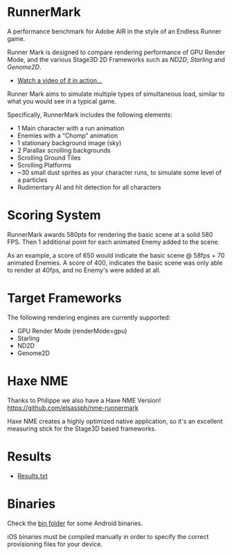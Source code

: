 RunnerMark
==========

A performance benchmark for Adobe AIR in the style of an Endless Runner game.

Runner Mark is designed to compare rendering performance of GPU Render Mode, and the various Stage3D 2D Frameworks such as *ND2D*, *Starling* and *Genome2D*.

* <a href="http://vimeo.com/41065357" target="_blank">Watch a video of it in action...</a>

Runner Mark aims to simulate multiple types of simultaneous load, similar to what you would see in a typical game.

Specifically, RunnerMark includes the following elements:

* 1 Main character with a run animation
* Enemies with a “Chomp” animation
* 1 stationary background image (sky)
* 2 Parallax scrolling backgrounds
* Scrolling Ground Tiles
* Scrolling Platforms
* ~30 small dust sprites as your character runs, to simulate some level of a particles
* Rudimentary AI and hit detection for all characters

Scoring System
==============
RunnerMark awards 580pts for rendering the basic scene at a solid 580 FPS. 
Then 1 additional point for each animated Enemy added to the scene. 

As an example, a score of 650 would indicate the basic scene @ 58fps + 70 animated Enemies. A score of 400, indicates the basic scene was only able to render at 40fps, and no Enemy's were added at all. 

Target Frameworks
=================
The following rendering engines are currently supported:

* GPU Render Mode (renderMode=gpu)
* Starling
* ND2D
* Genome2D

Haxe NME
=========
Thanks to Philippe we also have a Haxe NME Version!
https://github.com/elsassph/nme-runnermark

Haxe NME creates a highly optimized native application, so it's an excellent measuring stick for the Stage3D based frameworks. 


Results
=======

* [Results.txt](https://github.com/esDotDev/RunnerMark/blob/master/results/Results.txt)


Binaries
===============
Check the [bin folder](https://github.com/esDotDev/RunnerMark/tree/master/bin) for some Android binaries.

iOS binaries must be compiled manually in order to specify the correct provisioning files for your device.